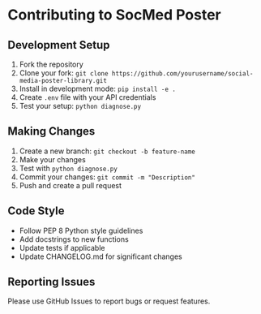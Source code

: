 # Contributing to SocMed Poster

## Development Setup

1. Fork the repository
2. Clone your fork: `git clone https://github.com/yourusername/social-media-poster-library.git`
3. Install in development mode: `pip install -e .`
4. Create `.env` file with your API credentials
5. Test your setup: `python diagnose.py`

## Making Changes

1. Create a new branch: `git checkout -b feature-name`
2. Make your changes
3. Test with `python diagnose.py`
4. Commit your changes: `git commit -m "Description"`
5. Push and create a pull request

## Code Style

- Follow PEP 8 Python style guidelines
- Add docstrings to new functions
- Update tests if applicable
- Update CHANGELOG.md for significant changes

## Reporting Issues

Please use GitHub Issues to report bugs or request features.
